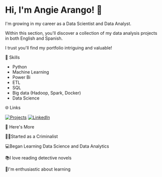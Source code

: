 
# Hi, I'm Angie Arango! 🌟

I'm growing in my career as a Data Scientist and Data Analyst.

Within this section, you'll discover a collection of my data analysis projects in both English and Spanish.

I trust you'll find my portfolio intriguing and valuable!

🔷 Skills

- Python
- Machine Learning
- Power Bi
- ETL
- SQL
- Big data (Hadoop, Spark, Docker)
- Data Science

🌐 Links

[![Projects](https://img.shields.io/badge/my_projects-000?style=for-the-badge&logo=ko-fi&logoColor=purple)](https://github.com/Angiea18?tab=repositories)
[![LinkedIn](https://img.shields.io/badge/linkedin-0A66C2?style=for-the-badge&logo=linkedin&logoColor=white)](https://www.linkedin.com/in/angie-arango/)


📌 Here's More

🕵️‍♀️Started as a Criminalist

💻Began Learning Data Science and Data Analytics

📚I love reading detective novels

📖I'm enthusiastic about learning 
